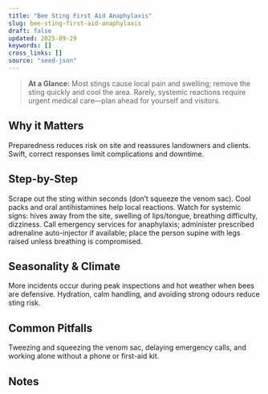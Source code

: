 ```yaml
---
title: "Bee Sting First Aid Anaphylaxis"
slug: bee-sting-first-aid-anaphylaxis
draft: false
updated: 2025-09-29
keywords: []
cross_links: []
source: "seed-json"
---
```


> **At a Glance:** Most stings cause local pain and swelling; remove the sting quickly and cool the area. Rarely, systemic reactions require urgent medical care—plan ahead for yourself and visitors.

## Why it Matters
Preparedness reduces risk on site and reassures landowners and clients. Swift, correct responses limit complications and downtime.

## Step-by-Step
Scrape out the sting within seconds (don’t squeeze the venom sac). Cool packs and oral antihistamines help local reactions. Watch for systemic signs: hives away from the site, swelling of lips/tongue, breathing difficulty, dizziness. Call emergency services for anaphylaxis; administer prescribed adrenaline auto-injector if available; place the person supine with legs raised unless breathing is compromised.

## Seasonality & Climate
More incidents occur during peak inspections and hot weather when bees are defensive. Hydration, calm handling, and avoiding strong odours reduce sting risk.

## Common Pitfalls
Tweezing and squeezing the venom sac, delaying emergency calls, and working alone without a phone or first-aid kit.

## Notes
